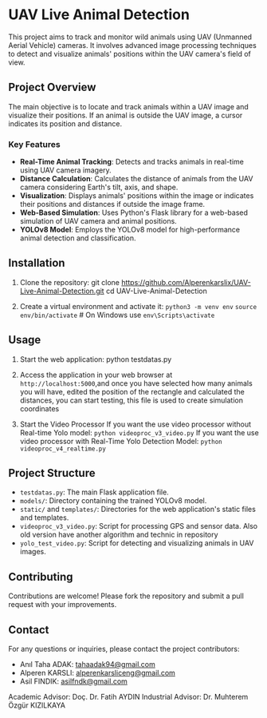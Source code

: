 # UAV Live Animal Detection

This project aims to track and monitor wild animals using UAV (Unmanned Aerial Vehicle) cameras. It involves advanced image processing techniques to detect and visualize animals' positions within the UAV camera's field of view.

## Project Overview

The main objective is to locate and track animals within a UAV image and visualize their positions. If an animal is outside the UAV image, a cursor indicates its position and distance.

### Key Features
- **Real-Time Animal Tracking**: Detects and tracks animals in real-time using UAV camera imagery.
- **Distance Calculation**: Calculates the distance of animals from the UAV camera considering Earth's tilt, axis, and shape.
- **Visualization**: Displays animals' positions within the image or indicates their positions and distances if outside the image frame.
- **Web-Based Simulation**: Uses Python's Flask library for a web-based simulation of UAV camera and animal positions.
- **YOLOv8 Model**: Employs the YOLOv8 model for high-performance animal detection and classification.

## Installation

1. Clone the repository:
   git clone https://github.com/Alperenkarslix/UAV-Live-Animal-Detection.git
   cd UAV-Live-Animal-Detection

2. Create a virtual environment and activate it:
   `python3 -m venv env`
   `source env/bin/activate`   # On Windows use `env\Scripts\activate`

## Usage

1. Start the web application:
   python testdatas.py
   
2. Access the application in your web browser at `http://localhost:5000`,and once you have selected how many animals you will have, edited the position of the rectangle and calculated the distances, you can start testing, this file is used to create simulation coordinates

3. Start the Video Processor
   If you want the use video processor without Real-time Yolo model:
     `python videoproc_v3_video.py`
   If you want the use video processor with Real-Time Yolo Detection Model:
     `python videoproc_v4_realtime.py`
   
## Project Structure

- `testdatas.py`: The main Flask application file.
- `models/`: Directory containing the trained YOLOv8 model.
- `static/` and `templates/`: Directories for the web application's static files and templates.
- `videoproc_v3_video.py`: Script for processing GPS and sensor data. Also old version have another algorithm and technic in repository 
- `yolo_test_video.py`: Script for detecting and visualizing animals in UAV images.

## Contributing

Contributions are welcome! Please fork the repository and submit a pull request with your improvements.

## Contact

For any questions or inquiries, please contact the project contributors:
- Anıl Taha ADAK: tahaadak94@gmail.com
- Alperen KARSLI: alperenkarsliceng@gmail.com
- Asil FINDIK: asilfndk@gmail.com

Academic Advisor: Doç. Dr. Fatih AYDIN
Industrial Advisor: Dr. Muhterem Özgür KIZILKAYA
